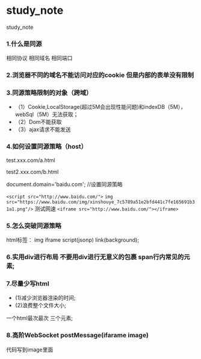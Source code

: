 # study_note
study_note

### 1.什么是同源
相同协议
相同域名
相同端口

### 2.浏览器不同的域名不能访问对应的cookie 但是内部的表单没有限制

### 3.同源策略限制的对象（跨域）
* （1）Cookie,LocalStorage(超过5M会出现性能问题)和indexDB（5M），webSql（5M）无法获取；
* （2）Dom不能获取
* （3）ajax请求不能发送

### 4.如何设置同源策略（host）

test.xxx.com/a.html

<script>
document.domain = 'example.com';
document.cookie = "test1=hello";
</script>

test2.xxx.com/b.html

<script>
document.cookie
</script>

document.domain='baidu.com'; //设置同源策略

`<script src="http://www.baidu.com/">`
`img src="https://www.baidu.com/img/xinshouye_7c5789a51e2bfd441c7fe165691b31a1.png"/>` 测试网速
`<iframe src="http://www.baidu.com/"></iframe>`

### 5.怎么突破同源策略

html标签：
img iframe script(jsonp) link(background);

### 6.实用div进行布局 不要用div进行无意义的包裹 span行内常见的元素;

### 7.尽量少写html
* (1)减少浏览器渲染的时间;
* (2)浪费整个文件大小;

一个html最次最次 三个元素;

### 8.高阶WebSocket postMessage(ifarame image)

代码写到image里面
